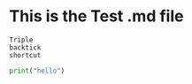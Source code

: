 # This is the Test .md file

```
Triple 
backtick 
shortcut

```




```py
print("hello")
```











